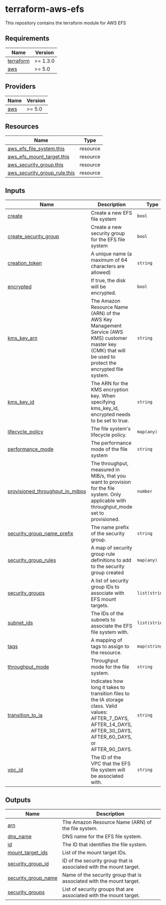 # terraform-aws-efs
This repository contains the terraform module for AWS EFS 

<!-- BEGIN_TF_DOCS -->
## Requirements

| Name | Version |
|------|---------|
| <a name="requirement_terraform"></a> [terraform](#requirement\_terraform) | >= 1.3.0 |
| <a name="requirement_aws"></a> [aws](#requirement\_aws) | >= 5.0 |

## Providers

| Name | Version |
|------|---------|
| <a name="provider_aws"></a> [aws](#provider\_aws) | >= 5.0 |

## Resources

| Name | Type |
|------|------|
| [aws_efs_file_system.this](https://registry.terraform.io/providers/hashicorp/aws/latest/docs/resources/efs_file_system) | resource |
| [aws_efs_mount_target.this](https://registry.terraform.io/providers/hashicorp/aws/latest/docs/resources/efs_mount_target) | resource |
| [aws_security_group.this](https://registry.terraform.io/providers/hashicorp/aws/latest/docs/resources/security_group) | resource |
| [aws_security_group_rule.this](https://registry.terraform.io/providers/hashicorp/aws/latest/docs/resources/security_group_rule) | resource |

## Inputs

| Name | Description | Type | Default | Required |
|------|-------------|------|---------|:--------:|
| <a name="input_create"></a> [create](#input\_create) | Create a new EFS file system | `bool` | `true` | no |
| <a name="input_create_security_group"></a> [create\_security\_group](#input\_create\_security\_group) | Create a new security group for the EFS file system | `bool` | `true` | no |
| <a name="input_creation_token"></a> [creation\_token](#input\_creation\_token) | A unique name (a maximum of 64 characters are allowed) | `string` | `""` | no |
| <a name="input_encrypted"></a> [encrypted](#input\_encrypted) | If true, the disk will be encrypted. | `bool` | `true` | no |
| <a name="input_kms_key_arn"></a> [kms\_key\_arn](#input\_kms\_key\_arn) | The Amazon Resource Name (ARN) of the AWS Key Management Service (AWS KMS) customer master key (CMK) that will be used to protect the encrypted file system. | `string` | `null` | no |
| <a name="input_kms_key_id"></a> [kms\_key\_id](#input\_kms\_key\_id) | The ARN for the KMS encryption key. When specifying kms\_key\_id, encrypted needs to be set to true. | `string` | `""` | no |
| <a name="input_lifecycle_policy"></a> [lifecycle\_policy](#input\_lifecycle\_policy) | The file system's lifecycle policy. | `map(any)` | `{}` | no |
| <a name="input_performance_mode"></a> [performance\_mode](#input\_performance\_mode) | The performance mode of the file system | `string` | `"generalPurpose"` | no |
| <a name="input_provisioned_throughput_in_mibps"></a> [provisioned\_throughput\_in\_mibps](#input\_provisioned\_throughput\_in\_mibps) | The throughput, measured in MiB/s, that you want to provision for the file system. Only applicable with throughput\_mode set to provisioned. | `number` | `0` | no |
| <a name="input_security_group_name_prefix"></a> [security\_group\_name\_prefix](#input\_security\_group\_name\_prefix) | The name prefix of the security group. | `string` | `"efs-"` | no |
| <a name="input_security_group_rules"></a> [security\_group\_rules](#input\_security\_group\_rules) | A map of security group  rule definitions to add to the security group created | `map(any)` | `{}` | no |
| <a name="input_security_groups"></a> [security\_groups](#input\_security\_groups) | A list of security group IDs to associate with EFS mount targets. | `list(string)` | `[]` | no |
| <a name="input_subnet_ids"></a> [subnet\_ids](#input\_subnet\_ids) | The IDs of the subnets to associate the EFS file system with. | `list(string)` | n/a | yes |
| <a name="input_tags"></a> [tags](#input\_tags) | A mapping of tags to assign to the resource. | `map(string)` | `{}` | no |
| <a name="input_throughput_mode"></a> [throughput\_mode](#input\_throughput\_mode) | Throughput mode for the file system. | `string` | `"bursting"` | no |
| <a name="input_transition_to_ia"></a> [transition\_to\_ia](#input\_transition\_to\_ia) | Indicates how long it takes to transition files to the IA storage class. Valid values: AFTER\_7\_DAYS, AFTER\_14\_DAYS, AFTER\_30\_DAYS, AFTER\_60\_DAYS, or AFTER\_90\_DAYS. | `string` | `"AFTER_30_DAYS"` | no |
| <a name="input_vpc_id"></a> [vpc\_id](#input\_vpc\_id) | The ID of the VPC that the EFS file system will be associated with. | `string` | `null` | no |

## Outputs

| Name | Description |
|------|-------------|
| <a name="output_arn"></a> [arn](#output\_arn) | The Amazon Resource Name (ARN) of the file system. |
| <a name="output_dns_name"></a> [dns\_name](#output\_dns\_name) | DNS name for the EFS file system. |
| <a name="output_id"></a> [id](#output\_id) | The ID that identifies the file system. |
| <a name="output_mount_target_ids"></a> [mount\_target\_ids](#output\_mount\_target\_ids) | List of the mount target IDs. |
| <a name="output_security_group_id"></a> [security\_group\_id](#output\_security\_group\_id) | ID of the security group that is associated with the mount target. |
| <a name="output_security_group_name"></a> [security\_group\_name](#output\_security\_group\_name) | Name of the security group that is associated with the mount target. |
| <a name="output_security_groups"></a> [security\_groups](#output\_security\_groups) | List of security groups that are associated with the mount target. |
<!-- END_TF_DOCS -->